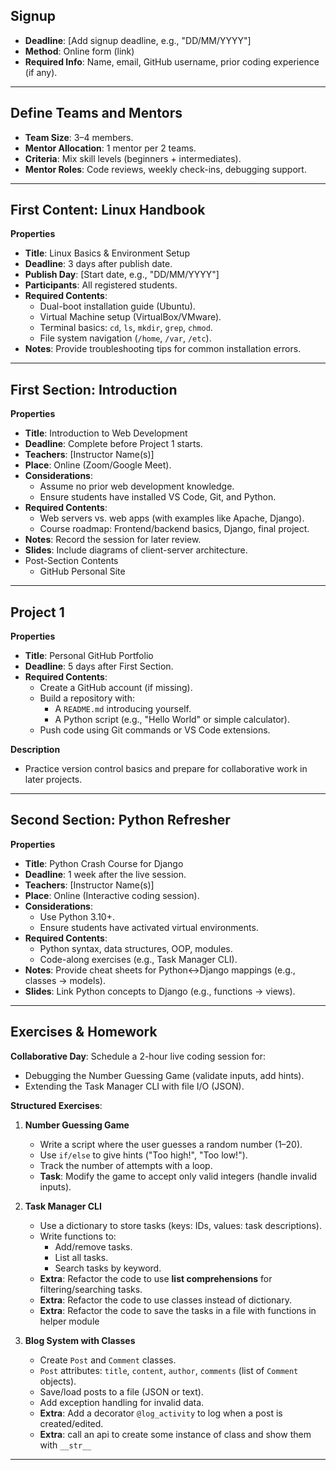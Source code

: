 
## Signup  
- **Deadline**: [Add signup deadline, e.g., "DD/MM/YYYY"]  
- **Method**: Online form (link)  
- **Required Info**: Name, email, GitHub username, prior coding experience (if any).  

---

## Define Teams and Mentors  
- **Team Size**: 3–4 members.  
- **Mentor Allocation**: 1 mentor per 2 teams.  
- **Criteria**: Mix skill levels (beginners + intermediates).  
- **Mentor Roles**: Code reviews, weekly check-ins, debugging support.  

---

## First Content: Linux Handbook  
**Properties**  
- **Title**: Linux Basics & Environment Setup  
- **Deadline**: 3 days after publish date.  
- **Publish Day**: [Start date, e.g., "DD/MM/YYYY"]  
- **Participants**: All registered students.  
- **Required Contents**:  
  - Dual-boot installation guide (Ubuntu).  
  - Virtual Machine setup (VirtualBox/VMware).  
  - Terminal basics: `cd`, `ls`, `mkdir`, `grep`, `chmod`.  
  - File system navigation (`/home`, `/var`, `/etc`).  
- **Notes**: Provide troubleshooting tips for common installation errors.  

---

## First Section: Introduction  
**Properties**  
- **Title**: Introduction to Web Development  
- **Deadline**: Complete before Project 1 starts.  
- **Teachers**: [Instructor Name(s)]  
- **Place**: Online (Zoom/Google Meet).  
- **Considerations**:  
  - Assume no prior web development knowledge.  
  - Ensure students have installed VS Code, Git, and Python.  
- **Required Contents**:  
  - Web servers vs. web apps (with examples like Apache, Django).  
  - Course roadmap: Frontend/backend basics, Django, final project.  
- **Notes**: Record the session for later review.  
- **Slides**: Include diagrams of client-server architecture.  
- Post-Section Contents
  - GitHub Personal Site
---
## Project 1  
**Properties**  
- **Title**: Personal GitHub Portfolio  
- **Deadline**: 5 days after First Section.  
- **Required Contents**:  
  - Create a GitHub account (if missing).  
  - Build a repository with:  
    - A `README.md` introducing yourself.  
    - A Python script (e.g., "Hello World" or simple calculator).  
  - Push code using Git commands or VS Code extensions.  

**Description**  
- Practice version control basics and prepare for collaborative work in later projects.  

---

## Second Section: Python Refresher  
**Properties**  
- **Title**: Python Crash Course for Django  
- **Deadline**: 1 week after the live session.  
- **Teachers**: [Instructor Name(s)]  
- **Place**: Online (Interactive coding session).  
- **Considerations**:  
  - Use Python 3.10+.  
  - Ensure students have activated virtual environments.  
- **Required Contents**:  
  - Python syntax, data structures, OOP, modules.  
  - Code-along exercises (e.g., Task Manager CLI).  
- **Notes**: Provide cheat sheets for Python↔Django mappings (e.g., classes → models).  
- **Slides**: Link Python concepts to Django (e.g., functions → views).  

---

## Exercises & Homework  
**Collaborative Day**: Schedule a 2-hour live coding session for:  
- Debugging the Number Guessing Game (validate inputs, add hints).  
- Extending the Task Manager CLI with file I/O (JSON).  

**Structured Exercises**:  
1. **Number Guessing Game**
   - Write a script where the user guesses a random number (1–20).
   - Use `if/else` to give hints ("Too high!", "Too low!").
   - Track the number of attempts with a loop.
   - **Task**: Modify the game to accept only valid integers (handle invalid inputs).

3. **Task Manager CLI**
   - Use a dictionary to store tasks (keys: IDs, values: task descriptions).
   - Write functions to:
        - Add/remove tasks.
        - List all tasks.
        - Search tasks by keyword.
   - **Extra**: Refactor the code to use **list comprehensions** for filtering/searching tasks.
   - **Extra**: Refactor the code to use classes instead of dictionary.
   - **Extra**: Refactor the code to save the tasks in a file with functions in helper module
 
5. **Blog System with Classes**  
   - Create `Post` and `Comment` classes.
   - `Post` attributes: `title`, `content`, `author`, `comments` (list of `Comment` objects).
   - Save/load posts to a file (JSON or text).
   - Add exception handling for invalid data.
   - **Extra**: Add a decorator `@log_activity` to log when a post is created/edited.
   - **Extra**: call an api to create some instance of class and show them with `__str__`
---

